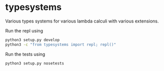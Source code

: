 # typesystems
Various types systems for various lambda calculi with various extensions.

Run the repl using

```bash
python3 setup.py develop
python3 -c "from typesystems import repl; repl()"
```

Run the tests using

```bash
python3 setup.py nosetests
```
